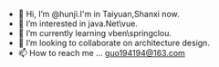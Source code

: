 - 👋 Hi, I’m @hunji.I'm in Taiyuan,Shanxi now.
- 👀 I’m interested in java\.Net\vue.
- 🌱 I’m currently learning vben\springclou.
- 💞️ I’m looking to collaborate on architecture design.
- 📫 How to reach me ... guo194194@163.com

<!---
hunji/hunji is a ✨ special ✨ repository because its `README.md` (this file) appears on your GitHub profile.
You can click the Preview link to take a look at your changes.
--->
